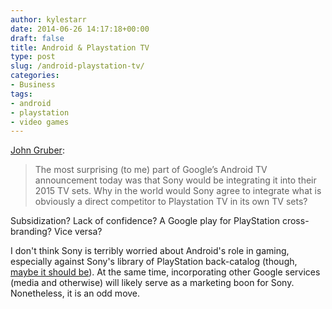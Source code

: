 ```yaml
---
author: kylestarr
date: 2014-06-26 14:17:18+00:00
draft: false
title: Android & Playstation TV
type: post
slug: /android-playstation-tv/
categories:
- Business
tags:
- android
- playstation
- video games
---
```


[John Gruber](http://daringfireball.net/linked/2014/06/25/sony-playstation-tv):

> The most surprising (to me) part of Google’s Android TV announcement today was that Sony would be integrating it into their 2015 TV sets. Why in the world would Sony agree to integrate what is obviously a direct competitor to Playstation TV in its own TV sets?

Subsidization? Lack of confidence? A Google play for PlayStation cross-branding? Vice versa?

I don't think Sony is terribly worried about Android's role in gaming, especially against Sony's library of PlayStation back-catalog (though, [maybe it should be](http://www.polygon.com/2014/6/26/5845180/unreal-engine-4-android-demo-video)). At the same time, incorporating other Google services (media and otherwise) will likely serve as a marketing boon for Sony. Nonetheless, it is an odd move.
